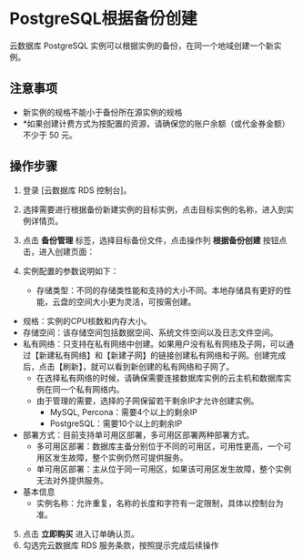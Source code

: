 # PostgreSQL根据备份创建
云数据库 PostgreSQL 实例可以根据实例的备份，在同一个地域创建一个新实例。

## 注意事项 
* 新实例的规格不能小于备份所在源实例的规格
* *如果创建计费方式为按配置的资源，请确保您的账户余额（或代金券金额）不少于 50 元。

## 操作步骤
1. 登录 [云数据库 RDS 控制台]。
2. 选择需要进行根据备份新建实例的目标实例，点击目标实例的名称，进入到实例详情页。
3. 点击 **备份管理** 标签，选择目标备份文件，点击操作列 **根据备份创建** 按钮点击，进入创建页面：
4. 实例配置的参数说明如下：  

   - 存储类型：不同的存储类性能和支持的大小不同。本地存储具有更好的性能，云盘的空间大小更为灵活，可按需创建。
- 规格：实例的CPU核数和内存大小。
- 存储空间：该存储空间包括数据空间、系统文件空间以及日志文件空间。
- 私有网络：只支持在私有网络中创建。如果用户没有私有网络及子网，可以通过【新建私有网络】和【新建子网】的链接创建私有网络和子网。创建完成后，点击【刷新】，就可以看到新创建的私有网络和子网了。
   - 在选择私有网络的时候，请确保需要连接数据库实例的云主机和数据库实例在同一个私有网络内。
   - 由于管理的需要，选择的子网保留若干剩余IP才允许创建实例。
      - MySQL, Percona：需要4个以上的剩余IP
      - PostgreSQL：需要10个以上的剩余IP
- 部署方式：目前支持单可用区部署，多可用区部署两种部署方式。
   - 多可用区部署：数据库主备分别位于不同的可用区，可用性更高，一个可用区发生故障，整个实例仍然可提供服务。
   - 单可用区部署：主从位于同一可用区，如果该可用区发生故障，整个实例无法对外提供服务。
- 基本信息
   - 实例名称：允许重复，名称的长度和字符有一定限制，具体以控制台为准。

5. 点击 **立即购买** 进入订单确认页。
6. 勾选完云数据库 RDS 服务条款，按照提示完成后续操作
